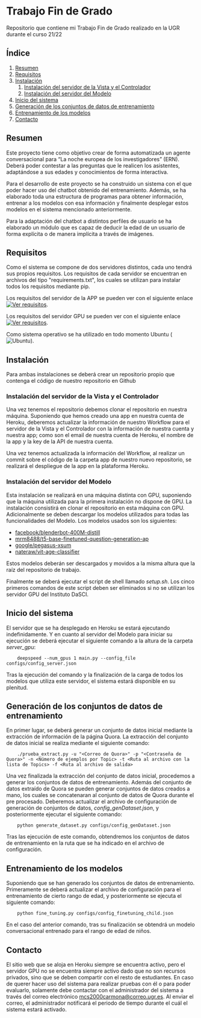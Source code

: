 # Trabajo Fin de Grado

Repositorio que contiene mi Trabajo Fin de Grado realizado en la UGR durante el curso 21/22

## Índice

1. [Resumen](#resumen)
1. [Requisitos](#requisitos)
1. [Instalación](#instalación)
	1. [Instalación del servidor de la Vista y el Controlador](#instalación-del-servidor-de-la-vista-y-el-controlador)
	1. [Instalación del servidor del Modelo](#Instalación-del-servidor-del-Modelo)
1. [Inicio del sistema](#Inicio-del-sistema)
1. [Generación de los conjuntos de datos de entrenamiento](#Generación-de-los-conjuntos-de-datos-de-entrenamiento)
1. [Entrenamiento de los modelos](#Entrenamiento-de-los-modelos)
1. [Contacto](#Contacto)

## Resumen

Este proyecto tiene como objetivo crear de forma automatizada un agente conversacional para “La noche europea de los investigadores” (ERN). Deberá poder contestar a las preguntas que le realicen los asistentes, adaptándose a sus edades y conocimientos de forma interactiva.

Para el desarrollo de este proyecto se ha construido un sistema con el que poder hacer uso del chatbot obtenido del entrenamiento. Además, se ha elaborado toda una estructura de programas para obtener información, entrenar a los modelos con esa información y finalmente desplegar estos modelos en el sistema mencionado anteriormente.

Para la adaptación del chatbot a distintos perfiles de usuario se ha elaborado un módulo que es capaz de deducir la edad de un usuario de forma explícita o de manera implícita a través de imágenes.

## Requisitos

Como el sistema se compone de dos servidores distintos, cada uno tendrá sus propios requisitos. Los requisitos de cada servidor se encuentran en archivos del tipo "requirements.txt", los cuales se utilizan para instalar todos los requisitos mediante pip.

Los requisitos del servidor de la APP se pueden ver con el siguiente enlace [![Ver requisitos](https://img.shields.io/badge/Ver-Requisitos%20APP-inactive.svg)](https://github.com/Mario-Carmona/SARA_Chatbot/blob/main/app/requirements.txt).

Los requisitos del servidor GPU se pueden ver con el siguiente enlace [![Ver requisitos](https://img.shields.io/badge/Ver-Requisitos%20Server%20GPU-inactive.svg)](https://github.com/Mario-Carmona/SARA_Chatbot/blob/main/server_gpu/requirements.txt).

Como sistema operativo se ha utilizado en todo momento Ubuntu (![Ubuntu](https://img.shields.io/badge/Ubuntu-v20.04.3-orange.svg)).


## Instalación

Para ambas instalaciones se deberá crear un repositorio propio que contenga el código de nuestro repositorio en Github

### Instalación del servidor de la Vista y el Controlador

Una vez tenemos el repositorio debemos clonar el repositorio en nuestra máquina. Suponiendo que hemos creado una app en nuestra cuenta de Heroku, deberemos actualizar la información de nuestro Workflow para el servidor de la Vista y el Controlador con la información de nuestra cuenta y nuestra app; como son el email de nuestra cuenta de Heroku, el nombre de la app y la key de la API de nuestra cuenta.

Una vez tenemos actualizada la información del Workflow, al realizar un commit sobre el código de la carpeta app de nuestro nuevo repositorio, se realizará el despliegue de la app en la plataforma Heroku.

### Instalación del servidor del Modelo

Esta instalación se realizará en una máquina distinta con GPU, suponiendo que la máquina utilizada para la primera instalación no dispone de GPU. La instalación consistirá en clonar el repositorio en esta máquina con GPU. Adicionalmente se deben descargar los modelos utilizados para todas las funcionalidades del Modelo. Los modelos usados son los siguientes:

- [facebook/blenderbot-400M-distill](https://huggingface.co/facebook/blenderbot-400M-distill/tree/main)
- [mrm8488/t5-base-finetuned-question-generation-ap](https://huggingface.co/mrm8488/t5-base-finetuned-question-generation-ap/tree/main)
- [google/pegasus-xsum](https://huggingface.co/google/pegasus-xsum/tree/main)
- [nateraw/vit-age-classifier](https://huggingface.co/nateraw/vit-age-classifier/tree/main)

Estos modelos deberán ser descargados y movidos a la misma altura que la raíz del repositorio de trabajo.

Finalmente se deberá ejecutar el script de shell llamado _setup.sh_. Los cinco primeros comandos de este script deben ser eliminados si no se utilizan los servidor GPU del Instituto DaSCI.

## Inicio del sistema

El servidor que se ha desplegado en Heroku se estará ejecutando indefinidamente. Y en cuanto al servidor del Modelo para iniciar su ejecución se deberá ejecutar el siguiente comando a la altura de la carpeta _server\_gpu_:

~~~
    deepspeed --num_gpus 1 main.py --config_file configs/config_server.json
~~~

Tras la ejecución del comando y la finalización de la carga de todos los modelos que utiliza este servidor, el sistema estará disponible en su plenitud.

## Generación de los conjuntos de datos de entrenamiento

En primer lugar, se deberá generar un conjunto de datos inicial mediante la extracción de información de la página Quora. La extracción del conjunto de datos inicial se realiza mediante el siguiente comando:

~~~
    ./prueba_extract.py -u "<Correo de Quora>" -p "<Contraseña de Quora>" -n <Número de ejemplos por Topic> -t <Ruta al archivo con la lista de Topics> -f <Ruta al archivo de salida>
~~~

Una vez finalizada la extracción del conjunto de datos inicial, procedemos a generar los conjuntos de datos de entrenamiento. Además del conjunto de datos extraído de Quora se pueden generar conjuntos de datos creados a mano, los cuales se concatenaran al conjunto de datos de Quora durante el pre procesado. Deberemos actualizar el archivo de configuración de generación de conjuntos de datos, _config\_genDataset.json_, y posteriormente ejecutar el siguiente comando:

~~~
    python generate_dataset.py configs/config_genDataset.json
~~~

Tras las ejecución de este comando, obtendremos los conjuntos de datos de entrenamiento en la ruta que se ha indicado en el archivo de configuración.


## Entrenamiento de los modelos

Suponiendo que se han generado los conjuntos de datos de entrenamiento. Primeramente se deberá actualizar el archivo de configuración para el entrenamiento de cierto rango de edad, y posteriormente se ejecuta el siguiente comando:

~~~
    python fine_tuning.py configs/config_finetuning_child.json
~~~

En el caso del anterior comando, tras su finalización se obtendrá un modelo conversacional entrenado para el rango de edad de niños.


## Contacto

El sitio web que se aloja en Heroku siempre se encuentra activo, pero el servidor GPU no se encuentra siempre activo dado que no son recursos privados, sino que se deben compartir con el resto de estudiantes. En caso de querer hacer uso del sistema para realizar pruebas con él o para poder evaluarlo, solamente debe contactar con el administrador del sistema a través del correo electrónico mcs2000carmona@correo.ugr.es. Al enviar el correo, el administrador notificará el periodo de tiempo durante el cuál el sistema estará activado.



